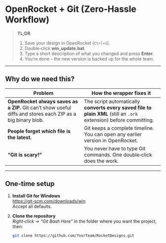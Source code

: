 # OpenRocket + Git (Zero‑Hassle Workflow)

> **TL;DR**  
> 1. Save your design in OpenRocket (`Ctrl+S`).  
> 2. Double‑click **win_update.bat**.  
> 3. Type a short description of what you changed and press **Enter**.  
> 4. You’re done – the new version is backed up for the whole team.

---

## Why do we need this?

| Problem | How the wrapper fixes it |
|---------|--------------------------|
| **OpenRocket always saves as a ZIP.** Git can’t show useful diffs and stores each ZIP as a big binary blob. | The script automatically **converts every saved file to plain XML** (still an `.ork` extension) before committing. |
| **People forget which file is the latest.** | Git keeps a complete timeline. You can open any earlier version in OpenRocket. |
| **“Git is scary!”** | You never have to type Git commands. One double‑click does the work. |

---

## One‑time setup

1. **Install Git for Windows**  
   <https://git-scm.com/downloads/win>  
   Accept all defaults.

2. **Clone the repository**  
   *Right‑click → “Git Bash Here”* in the folder where you want the project, then:  
   ```bash
   git clone https://github.com/YourTeam/RocketDesigns.git
